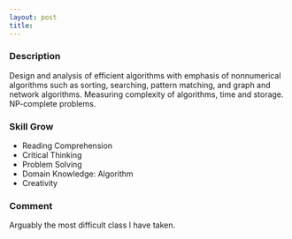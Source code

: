 ```yaml
---
layout: post
title: 
---
```


### Description

Design and analysis of efficient algorithms with emphasis of nonnumerical algorithms such as sorting, searching, pattern matching, and graph and network algorithms. Measuring complexity of algorithms, time and storage. NP-complete problems.

### Skill Grow

- Reading Comprehension
- Critical Thinking
- Problem Solving
- Domain Knowledge: Algorithm
- Creativity

### Comment

Arguably the most difficult class I have taken.